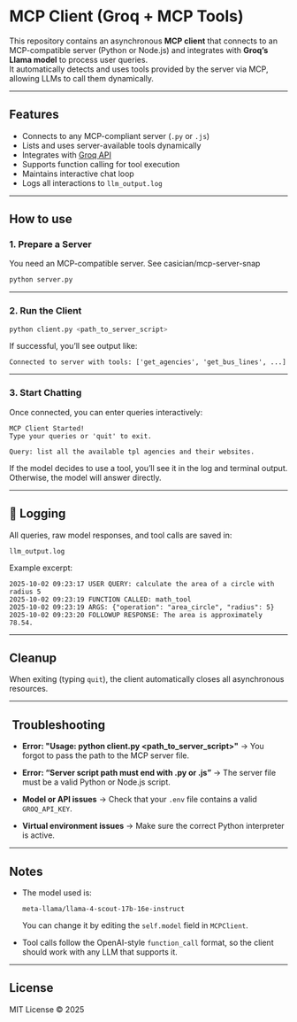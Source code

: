 
# MCP Client (Groq + MCP Tools)

This repository contains an asynchronous **MCP client** that connects to an MCP-compatible server (Python or Node.js) and integrates with **Groq’s Llama model** to process user queries.  
It automatically detects and uses tools provided by the server via MCP, allowing LLMs to call them dynamically.

---

## Features

- Connects to any MCP-compliant server (`.py` or `.js`)
- Lists and uses server-available tools dynamically
- Integrates with [Groq API](https://console.groq.com)
- Supports function calling for tool execution
- Maintains interactive chat loop
- Logs all interactions to `llm_output.log`

---



##  How to use

### 1. Prepare a Server

You need an MCP-compatible server.
See casician/mcp-server-snap
```bash
python server.py
```

---

### 2. Run the Client

```bash
python client.py <path_to_server_script>
```

If successful, you’ll see output like:

```
Connected to server with tools: ['get_agencies', 'get_bus_lines', ...]
```

---

### 3. Start Chatting

Once connected, you can enter queries interactively:

```
MCP Client Started!
Type your queries or 'quit' to exit.

Query: list all the available tpl agencies and their websites. 
```

If the model decides to use a tool, you’ll see it in the log and terminal output.
Otherwise, the model will answer directly.

---

## 🧾 Logging

All queries, raw model responses, and tool calls are saved in:

```
llm_output.log
```

Example excerpt:

```
2025-10-02 09:23:17 USER QUERY: calculate the area of a circle with radius 5
2025-10-02 09:23:19 FUNCTION CALLED: math_tool
2025-10-02 09:23:19 ARGS: {"operation": "area_circle", "radius": 5}
2025-10-02 09:23:20 FOLLOWUP RESPONSE: The area is approximately 78.54.
```

---

## Cleanup

When exiting (typing `quit`), the client automatically closes all asynchronous resources.

---

## ️ Troubleshooting

* **Error: "Usage: python client.py <path_to_server_script>"**
  → You forgot to pass the path to the MCP server file.

* **Error: “Server script path must end with .py or .js”**
  → The server file must be a valid Python or Node.js script.

* **Model or API issues**
  → Check that your `.env` file contains a valid `GROQ_API_KEY`.

* **Virtual environment issues**
  → Make sure the correct Python interpreter is active.

---

## Notes

* The model used is:

  ```
  meta-llama/llama-4-scout-17b-16e-instruct
  ```

  You can change it by editing the `self.model` field in `MCPClient`.

* Tool calls follow the OpenAI-style `function_call` format, so the client should work with any LLM that supports it.

---

## License

MIT License © 2025

